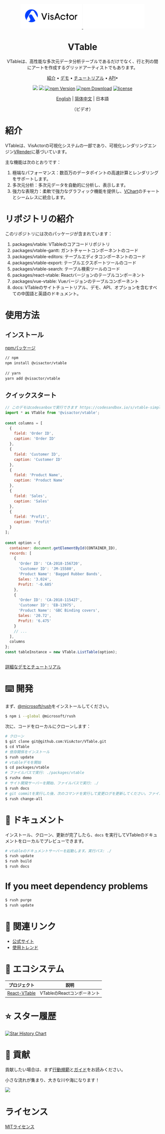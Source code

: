 <div align="center">
   <a href="https://github.com/VisActor#gh-light-mode-only" target="_blank">
    <img alt="VisActor Logo" width="200" src="https://github.com/VisActor/.github/blob/main/profile/logo_500_200_light.svg"/>
  </a>
  <a href="https://github.com/VisActor#gh-dark-mode-only" target="_blank">
    <img alt="VisActor Logo" width="200" src="https://github.com/VisActor/.github/blob/main/profile/logo_500_200_dark.svg"/>
  </a>
</div>

<div align="center">
  <h1>VTable</h1>
</div>

<div align="center">

VTableは、高性能な多次元データ分析テーブルであるだけでなく、行と列の間にアートを作成するグリッドアーティストでもあります。

<p align="center">
  <a href="https://visactor.io/vtable">紹介</a> •
  <a href="https://visactor.io/vtable/example">デモ</a> •
  <a href="https://visactor.io/vtable/guide/Getting_Started/Getting_Started">チュートリアル</a> •
  <a href="https://visactor.io/vtable/option/ListTable">API</a>•
</p>

![](https://github.com/visactor/vtable/actions/workflows/bug-server.yml/badge.svg)
![](https://github.com/visactor/vtable/actions/workflows/unit-test.yml/badge.svg)
[![npm Version](https://img.shields.io/npm/v/@visactor/vtable.svg)](https://www.npmjs.com/package/@visactor/vtable)
[![npm Download](https://img.shields.io/npm/dm/@visactor/vtable.svg)](https://www.npmjs.com/package/@visactor/vtable)
[![license](https://img.shields.io/badge/license-MIT-blue.svg)](https://github.com/visactor/vtable/blob/main/LICENSE)

</div>

<div align="center">

[English](./README.md) | [简体中文](./README.zh-CN.md) | 日本語

</div>

<div align="center">

（ビデオ）

</div>

# 紹介

VTableは、VisActorの可視化システムの一部であり、可視化レンダリングエンジン[VRender](https://github.com/VisActor/VRender)に基づいています。

主な機能は次のとおりです：

1. 極端なパフォーマンス：数百万のデータポイントの高速計算とレンダリングをサポートします。
2. 多次元分析：多次元データを自動的に分析し、表示します。
3. 強力な表現力：柔軟で強力なグラフィック機能を提供し、[VChart](https://github.com/VisActor/VChart)のチャートとシームレスに統合します。

# リポジトリの紹介

このリポジトリには次のパッケージが含まれています：

1. packages/vtable: VTableのコアコードリポジトリ
2. packages/vtable-gantt: ガントチャートコンポーネントのコード
3. packages/vtable-editors: テーブルエディタコンポーネントのコード
4. packages/vtable-export: テーブルエクスポートツールのコード
5. packages/vtable-search: テーブル検索ツールのコード
6. packages/react-vtable: Reactバージョンのテーブルコンポーネント
7. packages/vue-vtable: Vueバージョンのテーブルコンポーネント
8. docs: VTableのサイトチュートリアル、デモ、API、オプションを含むすべての中国語と英語のドキュメント。

# 使用方法

## インストール

[npmパッケージ](https://www.npmjs.com/package/@visactor/vtable)

```bash
// npm
npm install @visactor/vtable

// yarn
yarn add @visactor/vtable
```

## クイックスタート

```javascript
// このデモはcodesanboxで実行できます https://codesandbox.io/s/vtable-simple-demo-g8q738
import * as VTable from '@visactor/vtable';

const columns = [
  {
    field: 'Order ID',
    caption: 'Order ID'
  },
  {
    field: 'Customer ID',
    caption: 'Customer ID'
  },
  {
    field: 'Product Name',
    caption: 'Product Name'
  },
  {
    field: 'Sales',
    caption: 'Sales'
  },
  {
    field: 'Profit',
    caption: 'Profit'
  }
];

const option = {
  container: document.getElementById(CONTAINER_ID),
  records: [
    {
      'Order ID': 'CA-2018-156720',
      'Customer ID': 'JM-15580',
      'Product Name': 'Bagged Rubber Bands',
      Sales: '3.024',
      Profit: '-0.605'
    },
    {
      'Order ID': 'CA-2018-115427',
      'Customer ID': 'EB-13975',
      'Product Name': 'GBC Binding covers',
      Sales: '20.72',
      Profit: '6.475'
    }
    // ...
  ],
  columns
};
const tableInstance = new VTable.ListTable(option);
```

##

[詳細なデモとチュートリアル](https://visactor.io/vtable)

# ⌨️ 開発

まず、[@microsoft/rush](https://rushjs.io/pages/intro/get_started/)をインストールしてください。

```bash
$ npm i --global @microsoft/rush
```

次に、コードをローカルにクローンします：

```bash
# クローン
$ git clone git@github.com:VisActor/VTable.git
$ cd VTable
# 依存関係をインストール
$ rush update
# vtableデモを開始
$ cd packages/vtable
# ファイルパスで実行: ./packages/vtable
$ rushx demo
# サイト開発サーバーを開始、ファイルパスで実行: ./
$ rush docs
# git commitを実行した後、次のコマンドを実行して変更ログを更新してください。ファイルパスで実行: ./
$ rush change-all
```

# 📖 ドキュメント

インストール、クローン、更新が完了したら、`docs` を実行してVTableのドキュメントをローカルでプレビューできます。

```bash
# vtableのドキュメントサーバーを起動します。実行パス: ./
$ rush update
$ rush build
$ rush docs
```
# If you meet dependency problems
```bash
$ rush purge
$ rush update
```

# 🔗 関連リンク

- [公式サイト](https://visactor.io/vtable)
- [使用トレンド](https://npm-compare.com/@visactor/vtable)

# 💫 エコシステム

| プロジェクト                                                                      | 説明               |
| ---------------------------------------------------------------------------- | ----------------- |
| [React-VTable](https://www.visactor.io/vtable/guide/Developer_Ecology/react) | VTableのReactコンポーネント |

# ⭐️ スター履歴

[![Star History Chart](https://api.star-history.com/svg?repos=visactor/vtable&type=Date)](https://star-history.com/#visactor/vtable&Date)

# 🤝 貢献

貢献したい場合は、まず[行動規範](./CODE_OF_CONDUCT.md)と[ガイド](./CONTRIBUTING.md)をお読みください。

小さな流れが集まり、大きな川や海になります！

<a href="https://github.com/visactor/vtable/graphs/contributors"><img src="https://contrib.rocks/image?repo=visactor/vtable" /></a>

# ライセンス

[MITライセンス](./LICENSE)
